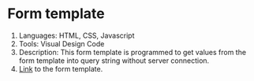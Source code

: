 # Form template

1. Languages: HTML, CSS, Javascript
2. Tools: Visual Design Code
3. Description: This form template is programmed to get values from the form template into query string without server connection.
4. <a href="https://hsh803.github.io/form_js">Link</a> to the form template.
